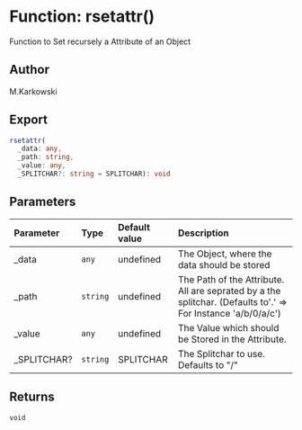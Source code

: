 # Function: rsetattr()

Function to Set recursely a Attribute of an Object

## Author

M.Karkowski

## Export

```ts
rsetattr(
  _data: any,
  _path: string,
  _value: any,
  _SPLITCHAR?: string = SPLITCHAR): void
```

## Parameters

| Parameter    | Type     | Default value | Description                                                                                                  |
| :----------- | :------- | :------------ | :----------------------------------------------------------------------------------------------------------- |
| \_data       | `any`    | undefined     | The Object, where the data should be stored                                                                  |
| \_path       | `string` | undefined     | The Path of the Attribute. All are seprated by a the splitchar. (Defaults to'.' => For Instance 'a/b/0/a/c') |
| \_value      | `any`    | undefined     | The Value which should be Stored in the Attribute.                                                           |
| \_SPLITCHAR? | `string` | SPLITCHAR     | The Splitchar to use. Defaults to "/"                                                                        |

## Returns

`void`
